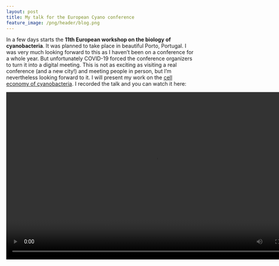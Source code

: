 ```yaml
---
layout: post
title: My talk for the European Cyano conference
feature_image: /png/header/blog.png
---
```


In a few days starts the **11th European workshop on the biology of
cyanobacteria**. It was planned to take place in beautiful Porto,
Portugal. I was very much looking forward to this as I haven’t been on a
conference for a whole year. But unfortunately COVID-19 forced the
conference organizers to turn it into a digital meeting. This is not as
exciting as visiting a real conference (and a new city\!) and meeting
people in person, but I’m nevertheless looking forward to it. I will
present my work on the [cell economy of cyanobacteria](projects). I
recorded the talk and you can watch it here:

<!-- Link to talk in html -->
<video width="800" height="450" controls> <source src="/png/2020-09-04-cyanoconf_files/2020-08-31_Michael_Jahn.mp4" type="video/mp4"> </video>